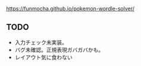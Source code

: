 https://funmocha.github.io/pokemon-wordle-solver/

## TODO
* 入力チェック未実装。
* バグ未確認。正規表現ガバガバかも。
* レイアウト気に食わない
